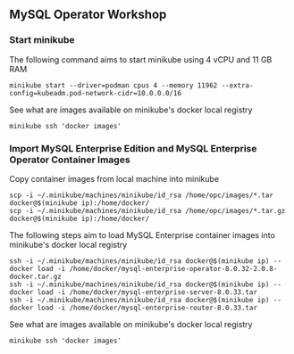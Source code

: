## MySQL Operator Workshop

### Start minikube
The following command aims to start minikube using 4 vCPU and 11 GB RAM
```
minikube start --driver=podman cpus 4 --memory 11962 --extra-config=kubeadm.pod-network-cidr=10.0.0.0/16
```
See what are images available on minikube's docker local registry
```
minikube ssh 'docker images'
```
### Import MySQL Enterprise Edition and MySQL Enterprise Operator Container Images
Copy container images from local machine into minikube
```
scp -i ~/.minikube/machines/minikube/id_rsa /home/opc/images/*.tar docker@$(minikube ip):/home/docker/
scp -i ~/.minikube/machines/minikube/id_rsa /home/opc/images/*.tar.gz docker@$(minikube ip):/home/docker/
```
The following steps aim to load MySQL Enterprise container images into minikube's docker local registry
```
ssh -i ~/.minikube/machines/minikube/id_rsa docker@$(minikube ip) -- docker load -i /home/docker/mysql-enterprise-operator-8.0.32-2.0.8-docker.tar.gz
ssh -i ~/.minikube/machines/minikube/id_rsa docker@$(minikube ip) -- docker load -i /home/docker/mysql-enterprise-server-8.0.33.tar
ssh -i ~/.minikube/machines/minikube/id_rsa docker@$(minikube ip) -- docker load -i /home/docker/mysql-enterprise-router-8.0.33.tar
```
See what are images available on minikube's docker local registry
```
minikube ssh 'docker images'
```
